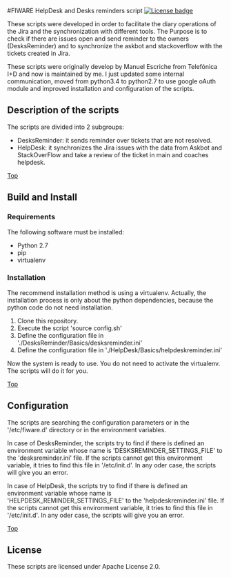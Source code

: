 #<a name="top"></a>FIWARE HelpDesk and Desks reminders script
[![License badge](https://img.shields.io/badge/license-Apache_2.0-blue.svg)](https://opensource.org/licenses/Apache-2.0)

These scripts were developed in order to facilitate the diary operations of the Jira
and the synchronization with different tools. The Purpose is to check if there are issues
open and send reminder to the owners (DesksReminder) and to synchronize the askbot and
stackoverflow with the tickets created in Jira.

These scripts were originally develop by Manuel Escriche from Telefónica I+D and now 
is maintained by me. I just updated some internal communication, moved from python3.4 to
python2.7 to use google oAuth module and improved installation and configuration of the
scripts.

## Description of the scripts

The scripts are divided into 2 subgroups:

- DesksReminder: it sends reminder over tickets that are not resolved.
- HelpDesk: it synchronizes the Jira issues with the data from Askbot 
and StackOverFlow and take a review of the ticket in main and coaches helpdesk.

[Top](#top)

## Build and Install

### Requirements

The following software must be installed:

- Python 2.7
- pip
- virtualenv


### Installation

The recommend installation method is using a virtualenv. Actually, the installation 
process is only about the python dependencies, because the python code do not need 
installation.

1. Clone this repository.
2. Execute the script 'source config.sh'
3. Define the configuration file in './DesksReminder/Basics/desksreminder.ini'
4. Define the configuration file in './HelpDesk/Basics/helpdeskreminder.ini'

Now the system is ready to use. You do not need to activate the virtualenv. The scripts
will do it for you.

[Top](#top)

## Configuration

The scripts are searching the configuration parameters or in the '/etc/fiware.d'
directory or in the environment variables.

In case of DesksReminder, the scripts try to find if there is defined an environment
variable whose name is 'DESKSREMINDER_SETTINGS_FILE' to the 'desksreminder.ini' file. 
If the scripts cannot get this environment variable, it tries to find this file in 
'/etc/init.d'. In any oder case, the scripts will give you an error.

In case of HelpDesk, the scripts try to find if there is defined an environment
variable whose name is 'HELPDESK_REMINDER_SETTINGS_FILE' to the 'helpdeskreminder.ini' 
file. If the scripts cannot get this environment variable, it tries to find this 
file in '/etc/init.d'. In any oder case, the scripts will give you an error.

[Top](#top)

## License

These scripts are licensed under Apache License 2.0.
